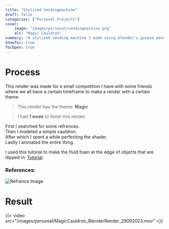 ```yaml
---
title: "Stylized Vendingmachine"
draft: false
categories: ["Personal Projects"]
cover:
    image: "images/personal/vendingmachine.png"
    alt: "Magic Cauldron"
summary: "A stylized vending machine I made using blender's grease pencil"
ShowToc: true
TocOpen: true
---
```


# Process

This render was made for a small competition I have with some friends where we all have a certain timeframe to make a render with a certain theme  
> This render has the theme: **Magic**  
  
> I had **1 week** to finish this render.

First I searched for some refrences.  
Then I modeled a simple cauldron.  
After which I spent a while perfecting the shader.  
Lastly I animated the entire thing.

I used this tutorial to make the fluid foam at the edge of objects that are dipped in: [Tutorial](https://www.youtube.com/watch?v=uOXagWeOAv4&t=44s)


### References:
![Refrence Image](/images/personal/MagicCauldronRefrences.png)




# Result
{{< video src="/images/personal/MagicCauldron_BlenderRender_29092023.mov" >}}
